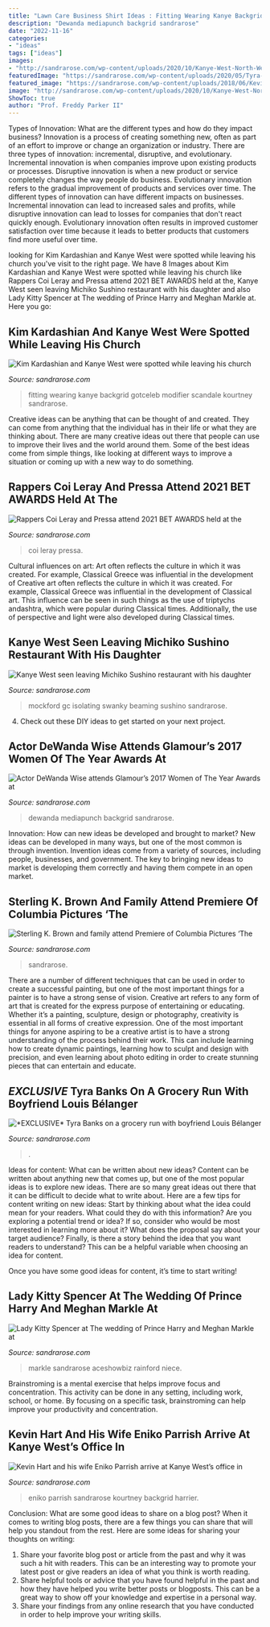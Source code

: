 ```yaml
---
title: "Lawn Care Business Shirt Ideas : Fitting Wearing Kanye Backgrid Gotceleb Modifier Scandale Kourtney Sandrarose"
description: "Dewanda mediapunch backgrid sandrarose"
date: "2022-11-16"
categories:
- "ideas"
tags: ["ideas"]
images:
- "http://sandrarose.com/wp-content/uploads/2020/10/Kanye-West-North-West-GettyImages-1279495693-768x1152.jpg"
featuredImage: "https://sandrarose.com/wp-content/uploads/2020/05/Tyra-Louis-Bélanger-Martin-son-York-BGUS_1931510_002.jpg"
featured_image: "https://sandrarose.com/wp-content/uploads/2018/06/Kevin-Hart-and-wife-Eniko3.jpg"
image: "http://sandrarose.com/wp-content/uploads/2020/10/Kanye-West-North-West-GettyImages-1279495693-768x1152.jpg"
ShowToc: true
author: "Prof. Freddy Parker II"
---
```



Types of Innovation: What are the different types and how do they impact business?
Innovation is a process of creating something new, often as part of an effort to improve or change an organization or industry. There are three types of innovation: incremental, disruptive, and evolutionary. Incremental innovation is when companies improve upon existing products or processes. Disruptive innovation is when a new product or service completely changes the way people do business. Evolutionary innovation refers to the gradual improvement of products and services over time.
The different types of innovation can have different impacts on businesses. Incremental innovation can lead to increased sales and profits, while disruptive innovation can lead to losses for companies that don't react quickly enough. Evolutionary innovation often results in improved customer satisfaction over time because it leads to better products that customers find more useful over time.

	

		
looking for Kim Kardashian and Kanye West were spotted while leaving his church you've visit to the right page. We have 8 Images about Kim Kardashian and Kanye West were spotted while leaving his church like Rappers Coi Leray and Pressa attend 2021 BET AWARDS held at the, Kanye West seen leaving Michiko Sushino restaurant with his daughter and also Lady Kitty Spencer at The wedding of Prince Harry and Meghan Markle at. Here you go:
		
    
## Kim Kardashian And Kanye West Were Spotted While Leaving His Church

<img loading=lazy src="https://sandrarose.com/wp-content/uploads/2019/07/kim-kardashian-at-sunday-service.jpg" onerror="this.onerror=null;this.src='https://tse1.mm.bing.net/th?id=OIP.9KCg3ComhpuxG5sKKMs4MAHaLH&amp;pid=15.1';" alt="Kim Kardashian and Kanye West were spotted while leaving his church">

_Source: sandrarose.com_

>fitting wearing kanye backgrid gotceleb modifier scandale kourtney sandrarose. 

	

Creative ideas can be anything that can be thought of and created. They can come from anything that the individual has in their life or what they are thinking about. There are many creative ideas out there that people can use to improve their lives and the world around them. Some of the best ideas come from simple things, like looking at different ways to improve a situation or coming up with a new way to do something.

    
## Rappers Coi Leray And Pressa Attend 2021 BET AWARDS Held At The

<img loading=lazy src="https://sandrarose.com/wp-content/uploads/2021/06/Pressa-Coi-Leray-wenn37946127-650x975.jpg" onerror="this.onerror=null;this.src='https://tse2.mm.bing.net/th?id=OIP.RW7YyxiiqMZpo6jP62V84gHaLH&amp;pid=15.1';" alt="Rappers Coi Leray and Pressa attend 2021 BET AWARDS held at the">

_Source: sandrarose.com_

>coi leray pressa. 

	

Cultural influences on art: Art often reflects the culture in which it was created. For example, Classical Greece was influential in the development of
Creative art often reflects the culture in which it was created. For example, Classical Greece was influential in the development of Classical art. This influence can be seen in such things as the use of triptychs andashtra, which were popular during Classical times. Additionally, the use of perspective and light were also developed during Classical times.

    
## Kanye West Seen Leaving Michiko Sushino Restaurant With His Daughter

<img loading=lazy src="http://sandrarose.com/wp-content/uploads/2020/10/Kanye-West-North-West-GettyImages-1279495693-768x1152.jpg" onerror="this.onerror=null;this.src='https://tse3.mm.bing.net/th?id=OIP._2khRHdSrN7KP9pxNkoQlwHaLH&amp;pid=15.1';" alt="Kanye West seen leaving Michiko Sushino restaurant with his daughter">

_Source: sandrarose.com_

>mockford gc isolating swanky beaming sushino sandrarose. 

	

4. Check out these DIY ideas to get started on your next project.

    
## Actor DeWanda Wise Attends Glamour’s 2017 Women Of The Year Awards At

<img loading=lazy src="http://sandrarose.com/wp-content/uploads/2018/11/DeWanda-Wise-GettyImages.jpg" onerror="this.onerror=null;this.src='https://tse2.mm.bing.net/th?id=OIP.ePogaRaTjYMs8rmmRLX2rAHaLJ&amp;pid=15.1';" alt="Actor DeWanda Wise attends Glamour’s 2017 Women of The Year Awards at">

_Source: sandrarose.com_

>dewanda mediapunch backgrid sandrarose. 

	

Innovation: How can new ideas be developed and brought to market?
New ideas can be developed in many ways, but one of the most common is through invention. Invention ideas come from a variety of sources, including people, businesses, and government. The key to bringing new ideas to market is developing them correctly and having them compete in an open market.

    
## Sterling K. Brown And Family Attend Premiere Of Columbia Pictures ‘The

<img loading=lazy src="https://sandrarose.com/wp-content/uploads/2019/08/Sterling-K.-Brown-Michelle-Bathe-wenn36829768.jpg" onerror="this.onerror=null;this.src='https://tse4.mm.bing.net/th?id=OIP.Yd1l9Jyd7xaZ-Rk6acOYfQHaLH&amp;pid=15.1';" alt="Sterling K. Brown and family attend Premiere of Columbia Pictures ‘The">

_Source: sandrarose.com_

>sandrarose. 

	

There are a number of different techniques that can be used in order to create a successful painting, but one of the most important things for a painter is to have a strong sense of vision.
Creative art refers to any form of art that is created for the express purpose of entertaining or educating. Whether it’s a painting, sculpture, design or photography, creativity is essential in all forms of creative expression. One of the most important things for anyone aspiring to be a creative artist is to have a strong understanding of the process behind their work. This can include learning how to create dynamic paintings, learning how to sculpt and design with precision, and even learning about photo editing in order to create stunning pieces that can entertain and educate.

    
## *EXCLUSIVE* Tyra Banks On A Grocery Run With Boyfriend Louis Bélanger

<img loading=lazy src="https://sandrarose.com/wp-content/uploads/2020/05/Tyra-Louis-Bélanger-Martin-son-York-BGUS_1931510_002.jpg" onerror="this.onerror=null;this.src='https://tse1.mm.bing.net/th?id=OIP.jOPCohIV153q6JDmCJL5HAHaLH&amp;pid=15.1';" alt="*EXCLUSIVE* Tyra Banks on a grocery run with boyfriend Louis Bélanger">

_Source: sandrarose.com_

>. 

	

Ideas for content: What can be written about new ideas?
Content can be written about anything new that comes up, but one of the most popular ideas is to explore new ideas. There are so many great ideas out there that it can be difficult to decide what to write about. Here are a few tips for content writing on new ideas:
Start by thinking about what the idea could mean for your readers. What could they do with this information? Are you exploring a potential trend or idea? If so, consider who would be most interested in learning more about it? What does the proposal say about your target audience? Finally, is there a story behind the idea that you want readers to understand? This can be a helpful variable when choosing an idea for content.

Once you have some good ideas for content, it’s time to start writing!

    
## Lady Kitty Spencer At The Wedding Of Prince Harry And Meghan Markle At

<img loading=lazy src="http://sandrarose.com/wp-content/uploads/2018/05/wenn34277500-813x1500.jpg" onerror="this.onerror=null;this.src='https://tse3.mm.bing.net/th?id=OIP.xvBBuLTcsbPlSeLpuIAN6wHaNq&amp;pid=15.1';" alt="Lady Kitty Spencer at The wedding of Prince Harry and Meghan Markle at">

_Source: sandrarose.com_

>markle sandrarose aceshowbiz rainford niece. 

	

Brainstroming is a mental exercise that helps improve focus and concentration. This activity can be done in any setting, including work, school, or home. By focusing on a specific task, brainstroming can help improve your productivity and concentration.

    
## Kevin Hart And His Wife Eniko Parrish Arrive At Kanye West’s Office In

<img loading=lazy src="https://sandrarose.com/wp-content/uploads/2018/06/Kevin-Hart-and-wife-Eniko3.jpg" onerror="this.onerror=null;this.src='https://tse1.mm.bing.net/th?id=OIP.KrmkDQ5sylK6qxPANXaTNwHaLG&amp;pid=15.1';" alt="Kevin Hart and his wife Eniko Parrish arrive at Kanye West’s office in">

_Source: sandrarose.com_

>eniko parrish sandrarose kourtney backgrid harrier. 

	

Conclusion: What are some good ideas to share on a blog post?
When it comes to writing blog posts, there are a few things you can share that will help you standout from the rest. Here are some ideas for sharing your thoughts on writing:
1. Share your favorite blog post or article from the past and why it was such a hit with readers. This can be an interesting way to promote your latest post or give readers an idea of what you think is worth reading. 
2. Share helpful tools or advice that you have found helpful in the past and how they have helped you write better posts or blogposts. This can be a great way to show off your knowledge and expertise in a personal way. 
3. Share your findings from any online research that you have conducted in order to help improve your writing skills.

